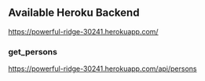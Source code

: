 ## Available Heroku Backend
https://powerful-ridge-30241.herokuapp.com/

### get_persons
https://powerful-ridge-30241.herokuapp.com/api/persons